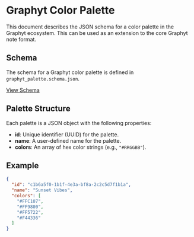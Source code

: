 # Graphyt Color Palette

This document describes the JSON schema for a color palette in the Graphyt ecosystem. This can be used as an extension to the core Graphyt note format.

## Schema

The schema for a Graphyt color palette is defined in `graphyt_palette.schema.json`.

[View Schema](graphyt_palette.schema.json)

## Palette Structure

Each palette is a JSON object with the following properties:

- **id**: Unique identifier (UUID) for the palette.
- **name**: A user-defined name for the palette.
- **colors**: An array of hex color strings (e.g., `"#RRGGBB"`).

## Example

```json
{
  "id": "c1b6a5f0-1b1f-4e3a-bf8a-2c2c5d7f1b1a",
  "name": "Sunset Vibes",
  "colors": [
    "#FFC107",
    "#FF9800",
    "#FF5722",
    "#F44336"
  ]
}
```
